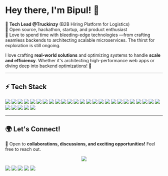 # Hey there, I'm Bipul! 👋  

👾 **Tech Lead @Truckinzy** (B2B Hiring Platform for Logistics)  
🧠 Open source, hackathon, startup, and product enthusiast  
🎒 Love to spend time with bleeding-edge technologies —from crafting seamless backends to architecting scalable microservices. The thirst for exploration is still ongoing.

I love crafting **real-world solutions** and optimizing systems to handle **scale and efficiency**. Whether it's architecting high-performance web apps or diving deep into backend optimizations! 🚀  

---

## ⚡ Tech Stack  

<p>
  <!-- Frontend -->
  <img src="https://img.shields.io/badge/HTML5-%23E34F26.svg?&style=for-the-badge&logo=html5&logoColor=white" />
  <img src="https://img.shields.io/badge/CSS3-%231572B6.svg?&style=for-the-badge&logo=css3&logoColor=white" />
  <img src="https://img.shields.io/badge/JavaScript-%23F7DF1E.svg?&style=for-the-badge&logo=javascript&logoColor=black" />
  <img src="https://img.shields.io/badge/TypeScript-%23007ACC.svg?&style=for-the-badge&logo=typescript&logoColor=white" />
  <img src="https://img.shields.io/badge/React-%2361DAFB.svg?&style=for-the-badge&logo=react&logoColor=black" />
  <img src="https://img.shields.io/badge/Next.js-%23000000.svg?&style=for-the-badge&logo=next.js&logoColor=white" />
  <img src="https://img.shields.io/badge/Three.js-%23000000.svg?&style=for-the-badge&logo=three.js&logoColor=white" />

  <!-- Backend -->
  <img src="https://img.shields.io/badge/Node.js-%23339933.svg?&style=for-the-badge&logo=node.js&logoColor=white" />
  <img src="https://img.shields.io/badge/Express.js-%23000000.svg?&style=for-the-badge&logo=express&logoColor=white" />
  <img src="https://img.shields.io/badge/NestJS-%23E0234E.svg?&style=for-the-badge&logo=nestjs&logoColor=white" />
  <img src="https://img.shields.io/badge/GraphQL-%23E10098.svg?&style=for-the-badge&logo=graphql&logoColor=white" />
  <img src="https://img.shields.io/badge/WebRTC-%23333333.svg?&style=for-the-badge&logo=webrtc&logoColor=white" />
  <img src="https://img.shields.io/badge/Socket.io-%23010101.svg?&style=for-the-badge&logo=socket.io&logoColor=white" />

  <!-- Databases & Cloud -->
  <img src="https://img.shields.io/badge/MongoDB-%2347A248.svg?&style=for-the-badge&logo=mongodb&logoColor=white" />
  <img src="https://img.shields.io/badge/PostgreSQL-%23336791.svg?&style=for-the-badge&logo=postgresql&logoColor=white" />
  <img src="https://img.shields.io/badge/Redis-%23DC382D.svg?&style=for-the-badge&logo=redis&logoColor=white" />
  <img src="https://img.shields.io/badge/Firebase-%23FFCA28.svg?&style=for-the-badge&logo=firebase&logoColor=black" />
  <img src="https://img.shields.io/badge/Supabase-%23000000.svg?&style=for-the-badge&logo=supabase&logoColor=white" />
  <img src="https://img.shields.io/badge/AWS-%23232F3E.svg?&style=for-the-badge&logo=amazon-aws&logoColor=white" />
  <img src="https://img.shields.io/badge/Google%20Cloud-4285F4?style=for-the-badge&logo=google-cloud&logoColor=white" />
  <img src="https://img.shields.io/badge/Render-%230468D7.svg?&style=for-the-badge&logo=render&logoColor=white" />

  <!-- DevOps & CI/CD -->
  <img src="https://img.shields.io/badge/Docker-%232496ED.svg?&style=for-the-badge&logo=docker&logoColor=white" />
  <img src="https://img.shields.io/badge/Kubernetes-%23326CE5.svg?&style=for-the-badge&logo=kubernetes&logoColor=white" />
  <img src="https://img.shields.io/badge/GitHub%20Actions-%232088FF.svg?&style=for-the-badge&logo=github-actions&logoColor=white" />
  <img src="https://img.shields.io/badge/Linux-%23FCC624.svg?&style=for-the-badge&logo=linux&logoColor=black" />
  <img src="https://img.shields.io/badge/Nginx-%23009639.svg?&style=for-the-badge&logo=nginx&logoColor=white" />

  <!-- Testing -->
  <img src="https://img.shields.io/badge/Jest-%23C21325.svg?&style=for-the-badge&logo=jest&logoColor=white" />
  <img src="https://img.shields.io/badge/Cypress-%2317202C.svg?&style=for-the-badge&logo=cypress&logoColor=white" />

  <!-- Misc -->
  <img src="https://img.shields.io/badge/Git-%23F05032.svg?&style=for-the-badge&logo=git&logoColor=white" />
  <img src="https://img.shields.io/badge/Postman-%23FF6C37.svg?&style=for-the-badge&logo=postman&logoColor=white" />
</p>

---

## 🌍 Let's Connect!  
💬 Open to **collaborations, discussions, and exciting opportunities!** Feel free to reach out.  

<p align="center">

  <a href="https://bipulsikder.netlify.app/">
  <img src="https://img.shields.io/badge/Portfolio-%23000000.svg?&style=for-the-badge&logo=firefox&logoColor=white" />
</a>

  <a href="https://www.linkedin.com/in/bipulsikder/"><img src="https://img.shields.io/badge/LinkedIn-%230077B5.svg?&style=for-the-badge&logo=linkedin&logoColor=white" /></a>
  <a href="https://x.com/Bipul_16s"><img src="https://img.shields.io/badge/X-%23000000.svg?&style=for-the-badge&logo=x&logoColor=white" /></a>
  <a href="https://medium.com/@bipulsikder"><img src="https://img.shields.io/badge/Medium-%2312100E.svg?&style=for-the-badge&logo=medium&logoColor=white" /></a>
  <a href="https://www.reddit.com/user/BranchEast8234/"><img src="https://img.shields.io/badge/Reddit-%23FF4500.svg?&style=for-the-badge&logo=reddit&logoColor=white" /></a>
  <a href="mailto:sikder16bipul@gmail.com">
  <img src="https://img.shields.io/badge/Email-%23D14836.svg?&style=for-the-badge&logo=gmail&logoColor=white" />
  </a>

</p>
